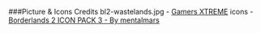 ###Picture & Icons Credits
bl2-wastelands.jpg - [Gamers XTREME](http://gamersxtreme.org/)
icons - [Borderlands 2 ICON PACK 3 - By mentalmars](http://forums.gearboxsoftware.com/showthread.php?t=134019)
